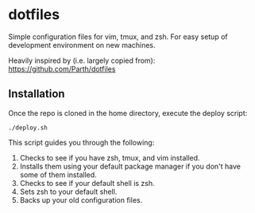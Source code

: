 # dotfiles
Simple configuration files for vim, tmux, and zsh. For easy setup of development environment on new machines.

Heavily inspired by (i.e. largely copied from): https://github.com/Parth/dotfiles

## Installation

Once the repo is cloned in the home directory, execute the deploy script:
```
./deploy.sh
```

This script guides you through the following:

1. Checks to see if you have zsh, tmux, and vim installed. 
2. Installs them using your default package manager if you don't have some of them installed.
3. Checks to see if your default shell is zsh.
4. Sets zsh to your default shell.
5. Backs up your old configuration files.
